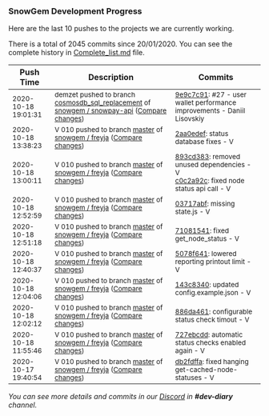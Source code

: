 
### SnowGem Development Progress

Here are the last 10 pushes to the projects we are currently working.

There is a total of 2045 commits since 20/01/2020. You can see the complete history in
 [Complete_list.md](Complete_list.md) file.

| Push Time | Description | Commits |
| --- | --- | --- |
| <sub>2020-10-18 19:01:31</sub> | <sub>demzet pushed to branch [cosmosdb\_sql\_replacement](https://gitlab.com/snowgem/snowpay-api/commits/cosmosdb_sql_replacement) of [snowgem / snowpay\-api](https://gitlab.com/snowgem/snowpay-api) ([Compare changes](https://gitlab.com/snowgem/snowpay-api/compare/8a3ef1dd9388e7670321e33eeb702b6cb182483e...9e9c7c919403c00779b8a15743fdd27d3e40fd1e))</sub> | <sub>[9e9c7c91](https://gitlab.com/snowgem/snowpay-api/-/commit/9e9c7c919403c00779b8a15743fdd27d3e40fd1e): #27 - user wallet performance improvements - Daniil Lisovskiy</sub> |
| <sub>2020-10-18 13:38:23</sub> | <sub>V 010 pushed to branch [master](https://gitlab.com/snowgem/freyja/commits/master) of [snowgem / freyja](https://gitlab.com/snowgem/freyja) ([Compare changes](https://gitlab.com/snowgem/freyja/compare/c0c2a92ca5e5526e58a493c4d96f7439a31542f7...2aa0edefa88273855b4a76c5e1bfa5276e805811))</sub> | <sub>[2aa0edef](https://gitlab.com/snowgem/freyja/-/commit/2aa0edefa88273855b4a76c5e1bfa5276e805811): status database fixes - V</sub> |
| <sub>2020-10-18 13:00:11</sub> | <sub>V 010 pushed to branch [master](https://gitlab.com/snowgem/freyja/commits/master) of [snowgem / freyja](https://gitlab.com/snowgem/freyja) ([Compare changes](https://gitlab.com/snowgem/freyja/compare/03717abf8b5fee43a75aac6bfb9967c6c2692827...c0c2a92ca5e5526e58a493c4d96f7439a31542f7))</sub> | <sub>[893cd383](https://gitlab.com/snowgem/freyja/-/commit/893cd383365aa120ac9f01935050b85bdbe42b0d): removed unused dependencies - V<br>[c0c2a92c](https://gitlab.com/snowgem/freyja/-/commit/c0c2a92ca5e5526e58a493c4d96f7439a31542f7): fixed node status api call - V</sub> |
| <sub>2020-10-18 12:52:59</sub> | <sub>V 010 pushed to branch [master](https://gitlab.com/snowgem/freyja/commits/master) of [snowgem / freyja](https://gitlab.com/snowgem/freyja) ([Compare changes](https://gitlab.com/snowgem/freyja/compare/710815416604dd5f6781c9849a7c18b4d863754b...03717abf8b5fee43a75aac6bfb9967c6c2692827))</sub> | <sub>[03717abf](https://gitlab.com/snowgem/freyja/-/commit/03717abf8b5fee43a75aac6bfb9967c6c2692827): missing state.js - V</sub> |
| <sub>2020-10-18 12:51:18</sub> | <sub>V 010 pushed to branch [master](https://gitlab.com/snowgem/freyja/commits/master) of [snowgem / freyja](https://gitlab.com/snowgem/freyja) ([Compare changes](https://gitlab.com/snowgem/freyja/compare/5078f6417bee8dad38a117beaeaa3100119b8ff7...710815416604dd5f6781c9849a7c18b4d863754b))</sub> | <sub>[71081541](https://gitlab.com/snowgem/freyja/-/commit/710815416604dd5f6781c9849a7c18b4d863754b): fixed get_node_status - V</sub> |
| <sub>2020-10-18 12:40:37</sub> | <sub>V 010 pushed to branch [master](https://gitlab.com/snowgem/freyja/commits/master) of [snowgem / freyja](https://gitlab.com/snowgem/freyja) ([Compare changes](https://gitlab.com/snowgem/freyja/compare/143c834032768611acf8d8f46d801137f20a427c...5078f6417bee8dad38a117beaeaa3100119b8ff7))</sub> | <sub>[5078f641](https://gitlab.com/snowgem/freyja/-/commit/5078f6417bee8dad38a117beaeaa3100119b8ff7): lowered reporting printout limit - V</sub> |
| <sub>2020-10-18 12:04:06</sub> | <sub>V 010 pushed to branch [master](https://gitlab.com/snowgem/freyja/commits/master) of [snowgem / freyja](https://gitlab.com/snowgem/freyja) ([Compare changes](https://gitlab.com/snowgem/freyja/compare/886da461b28b663e7d0c10bdcc75dc9d86a98803...143c834032768611acf8d8f46d801137f20a427c))</sub> | <sub>[143c8340](https://gitlab.com/snowgem/freyja/-/commit/143c834032768611acf8d8f46d801137f20a427c): updated config.example.json - V</sub> |
| <sub>2020-10-18 12:02:12</sub> | <sub>V 010 pushed to branch [master](https://gitlab.com/snowgem/freyja/commits/master) of [snowgem / freyja](https://gitlab.com/snowgem/freyja) ([Compare changes](https://gitlab.com/snowgem/freyja/compare/727ebcdd266b59808020a90fc899f5950b63c360...886da461b28b663e7d0c10bdcc75dc9d86a98803))</sub> | <sub>[886da461](https://gitlab.com/snowgem/freyja/-/commit/886da461b28b663e7d0c10bdcc75dc9d86a98803): configurable status check timout - V</sub> |
| <sub>2020-10-18 11:55:46</sub> | <sub>V 010 pushed to branch [master](https://gitlab.com/snowgem/freyja/commits/master) of [snowgem / freyja](https://gitlab.com/snowgem/freyja) ([Compare changes](https://gitlab.com/snowgem/freyja/compare/db2fdffae9fc0482113427375b9c51d18f3d1b56...727ebcdd266b59808020a90fc899f5950b63c360))</sub> | <sub>[727ebcdd](https://gitlab.com/snowgem/freyja/-/commit/727ebcdd266b59808020a90fc899f5950b63c360): automatic status checks enabled again - V</sub> |
| <sub>2020-10-17 19:40:54</sub> | <sub>V 010 pushed to branch [master](https://gitlab.com/snowgem/freyja/commits/master) of [snowgem / freyja](https://gitlab.com/snowgem/freyja) ([Compare changes](https://gitlab.com/snowgem/freyja/compare/43d9784558525c7132145e4ef3963f867c7832de...db2fdffae9fc0482113427375b9c51d18f3d1b56))</sub> | <sub>[db2fdffa](https://gitlab.com/snowgem/freyja/-/commit/db2fdffae9fc0482113427375b9c51d18f3d1b56): fixed hanging get-cached-node-statuses - V</sub> |

_You can see more details and commits in our [Discord](https://discord.gg/zumGnbg) in **#dev-diary** channel._
